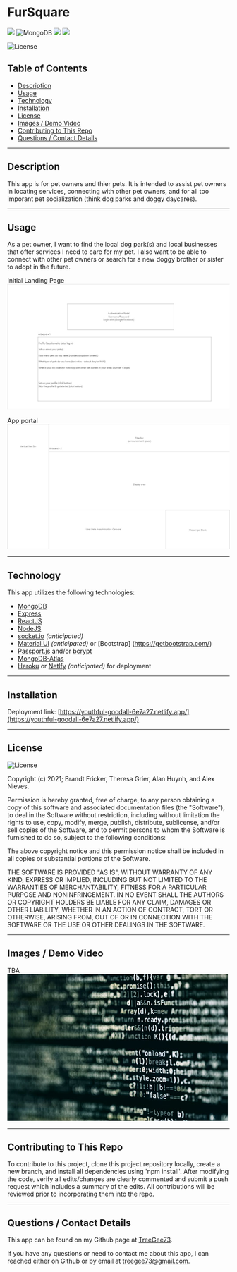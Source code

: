 # FurSquare

<img src="https://img.shields.io/badge/node.js%20-%2343853D.svg?&style=for-the-badge&logo=node.js&logoColor=white"/> <img alt="MongoDB" src ="https://img.shields.io/badge/MongoDB-%234ea94b.svg?&style=for-the-badge&logo=mongodb&logoColor=white"/> <img src="https://img.shields.io/badge/express.js%20-%23404d59.svg?&style=for-the-badge"/> <img src="https://img.shields.io/badge/heroku%20-%23430098.svg?&style=for-the-badge&logo=heroku&logoColor=white"/>

![License](https://img.shields.io/badge/License-MIT-blue)

## Table of Contents
  * [Description](#description)
  * [Usage](#usage)
  * [Technology](#technology)
  * [Installation](#installation)
  * [License](#license)
  * [Images / Demo Video](#images-/-demo-video)
  * [Contributing to This Repo](#contributing-to-this-repo)
  * [Questions / Contact Details](#questions-/-contact-details)

---

  ## Description
This app is for pet owners and thier pets. It is intended to assist pet owners in locating services, connecting with other pet owners, and for all too imporant pet socialization (think dog parks and doggy daycares).

---

  ## Usage
As a pet owner, I want to find the local dog park(s) and local businesses that offer services I need to care for my pet. I also want to be able to connect with other pet owners or search for a new doggy brother or sister to adopt in the future.

Initial Landing Page
<img src="wireframe1.jpg" />

App portal
<img src="wireframe2.jpg" />

---

  ## Technology
This app utilizes the following technologies:
 - [MongoDB](https://www.mongodb.com/)
 - [Express](https://www.npmjs.com/package/express)
 - [ReactJS](https://reactjs.org/)
 - [NodeJS](https://nodejs.org/)
 - [socket.io](https://socket.io/) <em>(anticipated)</em>
 - [Material UI](https://material-ui.com/) <em>(anticipated)</em> or [Bootstrap] (https://getbootstrap.com/)
 - [Passport.js](http://www.passportjs.org/) and/or [bcrypt](https://www.npmjs.com/package/bcrypt)
 - [MongoDB-Atlas](https://www.mongodb.com/cloud/atlas)
 - [Heroku](https://www.heroku.com/) or [Netlfy](https://www.netlify.com/) <em>(anticipated)</em> for deployment


---

  ## Installation
Deployment link: [https://youthful-goodall-6e7a27.netlify.app/](https://youthful-goodall-6e7a27.netlify.app/)

---

  ## License
![License](https://img.shields.io/badge/License-MIT-blue)

Copyright (c) 2021; Brandt Fricker, Theresa Grier, Alan Huynh, and Alex Nieves.

Permission is hereby granted, free of charge, to any person obtaining a copy of this software and associated documentation files (the "Software"), to deal in the Software without restriction, including without limitation the rights to use, copy, modify, merge, publish, distribute, sublicense, and/or sell copies of the Software, and to permit persons to whom the Software is furnished to do so, subject to the following conditions:

The above copyright notice and this permission notice shall be included in all copies or substantial portions of the Software.

THE SOFTWARE IS PROVIDED "AS IS", WITHOUT WARRANTY OF ANY KIND, EXPRESS OR IMPLIED, INCLUDING BUT NOT LIMITED TO THE WARRANTIES OF MERCHANTABILITY, FITNESS FOR A PARTICULAR PURPOSE AND NONINFRINGEMENT. IN NO EVENT SHALL THE AUTHORS OR COPYRIGHT HOLDERS BE LIABLE FOR ANY CLAIM, DAMAGES OR OTHER LIABILITY, WHETHER IN AN ACTION OF CONTRACT, TORT OR OTHERWISE, ARISING FROM, OUT OF OR IN CONNECTION WITH THE SOFTWARE OR THE USE OR OTHER DEALINGS IN THE SOFTWARE.

---

  ## Images / Demo Video
  <!-- A video demonstration of this application can be found [here](https://youtu.be/8QQGD-kPY20).
  Click the image to launch the video. -->

  <!-- [![Screeshot](screenshot.jpg)](https://www.youtube.com/watch?v=8QQGD-kPY20 "Demo") -->

  TBA <br />
<img src="screenshot.jpg" />

---

  ## Contributing to This Repo
  To contribute to this project, clone this project repository locally, create a new branch, and install all dependencies using 'npm install'. After modifying the code, verify all edits/changes are clearly commented and submit a push request which includes a summary of the edits. All contributions will be reviewed prior to incorporating them into the repo.

---

  ## Questions / Contact Details
  This app can be found on my Github page at [TreeGee73](https://github.com/TreeGee73).

  If you have any questions or need to contact me about this app, I can reached either on Github or by email at [treegee73@gmail.com](treegee73@gmail.com).